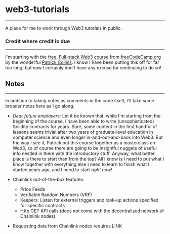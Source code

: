 # web3-tutorials

---
A place for me to work through Web3 tutorials in public. 


### Credit where credit is due

---
I'm starting with the [free, Full-stack Web3 course](https://github.com/smartcontractkit/full-blockchain-solidity-course-js) 
from [freeCodeCamp.org](freecodecamp.org) by the wonderful [Patrick Collins](https://github.com/PatrickAlphaC).
I know I have been putting this off for far too long, but now I certainly don't have any excuse for continuing to do so!


## Notes

---

In addition to taking notes as comments in the code itself, I'll take some broader notes here as I go along.

- _Dear future employers:_ Let it be known that, while I'm starting from the beginning of the course, I have been able 
to write (unsophisticated) Solidity contracts for years. Sure, some content in the first handful of lessons seems 
trivial after two years of graduate-level education in computer science and even longer in-and-out-and-back into Web3.
But the way I see it, Patrick put this course together as a masterclass on Web3, so of course there are going to be
insightful nuggets of useful info nestled in there with the introductory stuff. Anyway, what better place is there to 
start than from the top? All I know is I need to put what I know together with everything else I need to learn to finish
what I started years ago, and I need to start _right now!_

- Chainlink out-of-the-box features:
  - Price Feeds
  - Verifiable Random Numbers (VRF)
  - Keepers: Listen for external triggers and look-up actions specified for specific contracts 
  - Http GET API calls (does not come with the decentralized network of Chainlink nodes)
- Requesting data from Chainlink nodes requires LINK
